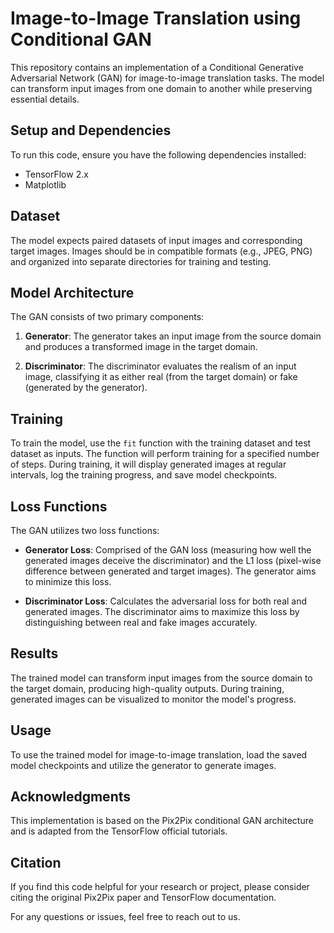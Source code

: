 # Image-to-Image Translation using Conditional GAN

This repository contains an implementation of a Conditional Generative Adversarial Network (GAN) for image-to-image translation tasks. The model can transform input images from one domain to another while preserving essential details.

## Setup and Dependencies

To run this code, ensure you have the following dependencies installed:

- TensorFlow 2.x
- Matplotlib

## Dataset

The model expects paired datasets of input images and corresponding target images. Images should be in compatible formats (e.g., JPEG, PNG) and organized into separate directories for training and testing.

## Model Architecture

The GAN consists of two primary components:

1. **Generator**: The generator takes an input image from the source domain and produces a transformed image in the target domain.

2. **Discriminator**: The discriminator evaluates the realism of an input image, classifying it as either real (from the target domain) or fake (generated by the generator).

## Training

To train the model, use the `fit` function with the training dataset and test dataset as inputs. The function will perform training for a specified number of steps. During training, it will display generated images at regular intervals, log the training progress, and save model checkpoints.

## Loss Functions

The GAN utilizes two loss functions:

- **Generator Loss**: Comprised of the GAN loss (measuring how well the generated images deceive the discriminator) and the L1 loss (pixel-wise difference between generated and target images). The generator aims to minimize this loss.

- **Discriminator Loss**: Calculates the adversarial loss for both real and generated images. The discriminator aims to maximize this loss by distinguishing between real and fake images accurately.

## Results

The trained model can transform input images from the source domain to the target domain, producing high-quality outputs. During training, generated images can be visualized to monitor the model's progress.

## Usage

To use the trained model for image-to-image translation, load the saved model checkpoints and utilize the generator to generate images.

## Acknowledgments

This implementation is based on the Pix2Pix conditional GAN architecture and is adapted from the TensorFlow official tutorials.

## Citation

If you find this code helpful for your research or project, please consider citing the original Pix2Pix paper and TensorFlow documentation.

For any questions or issues, feel free to reach out to us.

